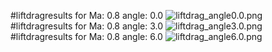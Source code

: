 #liftdragresults for  Ma: 0.8 angle: 0.0
![liftdrag_angle0.0.png](liftdrag_angle0.0.png)
#liftdragresults for  Ma: 0.8 angle: 3.0
![liftdrag_angle3.0.png](liftdrag_angle3.0.png)
#liftdragresults for  Ma: 0.8 angle: 6.0
![liftdrag_angle6.0.png](liftdrag_angle6.0.png)
